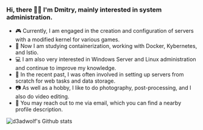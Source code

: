 ### Hi, there 👋🏻 I'm **Dmitry**, mainly interested in system administration.

- 🎮 Currently, I am engaged in the creation and configuration of servers with a modified kernel for various games.
- 🚢 Now I am studying containerization, working with Docker, Kybernetes, and Istio.
- 💻 I am also very interested in Windows Server and Linux administration and continue to improve my knowledge.
- 🔧 In the recent past, I was often involved in setting up servers from scratch for web tasks and data storage.
- 📷 As well as a hobby, I like to do photography, post-processing, and I also do video editing.
- 💌 You may reach out to me via email, which you can find a nearby profile description.

![d3adwolf's Github stats](https://github-readme-stats.vercel.app/api?username=d3adwolf&show_icons=true&hide_border=true&count_private=true&theme=github_dark)
